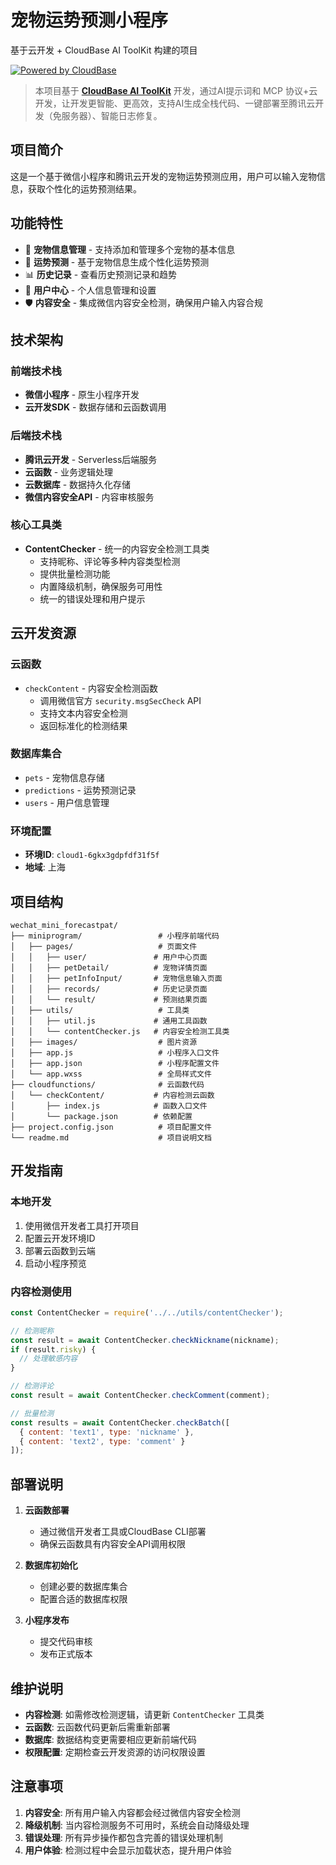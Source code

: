 # 宠物运势预测小程序

基于云开发 + CloudBase AI ToolKit 构建的项目

[![Powered by CloudBase](https://7463-tcb-advanced-a656fc-1257967285.tcb.qcloud.la/mcp/powered-by-cloudbase-badge.svg)](https://github.com/TencentCloudBase/CloudBase-AI-ToolKit)  

> 本项目基于 [**CloudBase AI ToolKit**](https://github.com/TencentCloudBase/CloudBase-AI-ToolKit) 开发，通过AI提示词和 MCP 协议+云开发，让开发更智能、更高效，支持AI生成全栈代码、一键部署至腾讯云开发（免服务器）、智能日志修复。

## 项目简介

这是一个基于微信小程序和腾讯云开发的宠物运势预测应用，用户可以输入宠物信息，获取个性化的运势预测结果。

## 功能特性

- 🐾 **宠物信息管理** - 支持添加和管理多个宠物的基本信息
- 🔮 **运势预测** - 基于宠物信息生成个性化运势预测
- 📊 **历史记录** - 查看历史预测记录和趋势
- 👤 **用户中心** - 个人信息管理和设置
- 🛡️ **内容安全** - 集成微信内容安全检测，确保用户输入内容合规

## 技术架构

### 前端技术栈
- **微信小程序** - 原生小程序开发
- **云开发SDK** - 数据存储和云函数调用

### 后端技术栈
- **腾讯云开发** - Serverless后端服务
- **云函数** - 业务逻辑处理
- **云数据库** - 数据持久化存储
- **微信内容安全API** - 内容审核服务

### 核心工具类
- **ContentChecker** - 统一的内容安全检测工具类
  - 支持昵称、评论等多种内容类型检测
  - 提供批量检测功能
  - 内置降级机制，确保服务可用性
  - 统一的错误处理和用户提示

## 云开发资源

### 云函数
- `checkContent` - 内容安全检测函数
  - 调用微信官方 `security.msgSecCheck` API
  - 支持文本内容安全检测
  - 返回标准化的检测结果

### 数据库集合
- `pets` - 宠物信息存储
- `predictions` - 运势预测记录
- `users` - 用户信息管理

### 环境配置
- **环境ID**: `cloud1-6gkx3gdpfdf31f5f`
- **地域**: 上海

## 项目结构

```
wechat_mini_forecastpat/
├── miniprogram/                 # 小程序前端代码
│   ├── pages/                   # 页面文件
│   │   ├── user/               # 用户中心页面
│   │   ├── petDetail/          # 宠物详情页面
│   │   ├── petInfoInput/       # 宠物信息输入页面
│   │   ├── records/            # 历史记录页面
│   │   └── result/             # 预测结果页面
│   ├── utils/                   # 工具类
│   │   ├── util.js             # 通用工具函数
│   │   └── contentChecker.js   # 内容安全检测工具类
│   ├── images/                  # 图片资源
│   ├── app.js                   # 小程序入口文件
│   ├── app.json                 # 小程序配置文件
│   └── app.wxss                 # 全局样式文件
├── cloudfunctions/              # 云函数代码
│   └── checkContent/           # 内容检测云函数
│       ├── index.js            # 函数入口文件
│       └── package.json        # 依赖配置
├── project.config.json          # 项目配置文件
└── readme.md                    # 项目说明文档
```

## 开发指南

### 本地开发
1. 使用微信开发者工具打开项目
2. 配置云开发环境ID
3. 部署云函数到云端
4. 启动小程序预览

### 内容检测使用
```javascript
const ContentChecker = require('../../utils/contentChecker');

// 检测昵称
const result = await ContentChecker.checkNickname(nickname);
if (result.risky) {
  // 处理敏感内容
}

// 检测评论
const result = await ContentChecker.checkComment(comment);

// 批量检测
const results = await ContentChecker.checkBatch([
  { content: 'text1', type: 'nickname' },
  { content: 'text2', type: 'comment' }
]);
```

## 部署说明

1. **云函数部署**
   - 通过微信开发者工具或CloudBase CLI部署
   - 确保云函数具有内容安全API调用权限

2. **数据库初始化**
   - 创建必要的数据库集合
   - 配置合适的数据库权限

3. **小程序发布**
   - 提交代码审核
   - 发布正式版本

## 维护说明

- **内容检测**: 如需修改检测逻辑，请更新 `ContentChecker` 工具类
- **云函数**: 云函数代码更新后需重新部署
- **数据库**: 数据结构变更需要相应更新前端代码
- **权限配置**: 定期检查云开发资源的访问权限设置

## 注意事项

1. **内容安全**: 所有用户输入内容都会经过微信内容安全检测
2. **降级机制**: 当内容检测服务不可用时，系统会自动降级处理
3. **错误处理**: 所有异步操作都包含完善的错误处理机制
4. **用户体验**: 检测过程中会显示加载状态，提升用户体验